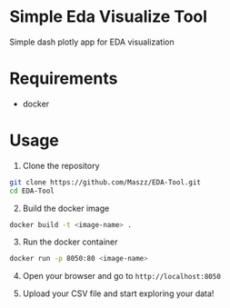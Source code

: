 # Simple Eda Visualize Tool

Simple dash plotly app for EDA visualization

# Requirements

- docker

# Usage

1. Clone the repository

```bash
git clone https://github.com/Maszz/EDA-Tool.git
cd EDA-Tool
```

2. Build the docker image

```bash
docker build -t <image-name> .
```

3. Run the docker container

```bash
docker run -p 8050:80 <image-name>
```

4. Open your browser and go to `http://localhost:8050`

5. Upload your CSV file and start exploring your data!
